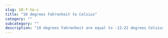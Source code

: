 ```yaml
---
slug: 10-f-to-c
title: "10 degrees Fahrenheit to Celsius"
category: ""
subcategory: ""
description: "10 degrees Fahrenheit are equal to -12.22 degrees Celsius:"
---
```


